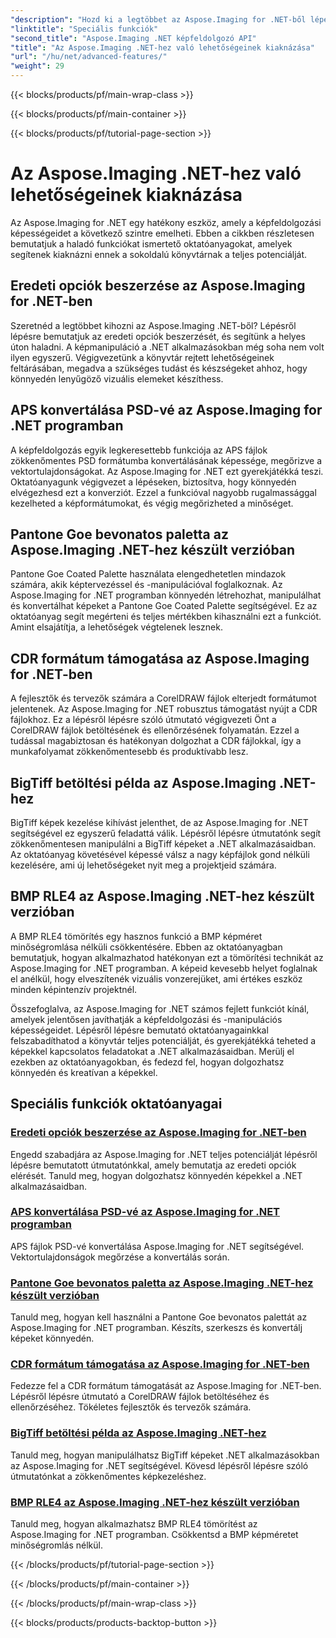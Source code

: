 ```yaml
---
"description": "Hozd ki a legtöbbet az Aspose.Imaging for .NET-ből lépésről lépésre szóló oktatóanyagaink segítségével. Tanuld meg, hogyan oldhatod fel az eredeti lehetőségeket és dolgozhatsz könnyedén képekkel."
"linktitle": "Speciális funkciók"
"second_title": "Aspose.Imaging .NET képfeldolgozó API"
"title": "Az Aspose.Imaging .NET-hez való lehetőségeinek kiaknázása"
"url": "/hu/net/advanced-features/"
"weight": 29
---
```


{{< blocks/products/pf/main-wrap-class >}}

{{< blocks/products/pf/main-container >}}

{{< blocks/products/pf/tutorial-page-section >}}

# Az Aspose.Imaging .NET-hez való lehetőségeinek kiaknázása


Az Aspose.Imaging for .NET egy hatékony eszköz, amely a képfeldolgozási képességeidet a következő szintre emelheti. Ebben a cikkben részletesen bemutatjuk a haladó funkciókat ismertető oktatóanyagokat, amelyek segítenek kiaknázni ennek a sokoldalú könyvtárnak a teljes potenciálját.

## Eredeti opciók beszerzése az Aspose.Imaging for .NET-ben

Szeretnéd a legtöbbet kihozni az Aspose.Imaging .NET-ből? Lépésről lépésre bemutatjuk az eredeti opciók beszerzését, és segítünk a helyes úton haladni. A képmanipuláció a .NET alkalmazásokban még soha nem volt ilyen egyszerű. Végigvezetünk a könyvtár rejtett lehetőségeinek feltárásában, megadva a szükséges tudást és készségeket ahhoz, hogy könnyedén lenyűgöző vizuális elemeket készíthess.

## APS konvertálása PSD-vé az Aspose.Imaging for .NET programban

A képfeldolgozás egyik legkeresettebb funkciója az APS fájlok zökkenőmentes PSD formátumba konvertálásának képessége, megőrizve a vektortulajdonságokat. Az Aspose.Imaging for .NET ezt gyerekjátékká teszi. Oktatóanyagunk végigvezet a lépéseken, biztosítva, hogy könnyedén elvégezhesd ezt a konverziót. Ezzel a funkcióval nagyobb rugalmassággal kezelheted a képformátumokat, és végig megőrizheted a minőséget.

## Pantone Goe bevonatos paletta az Aspose.Imaging .NET-hez készült verzióban

Pantone Goe Coated Palette használata elengedhetetlen mindazok számára, akik képtervezéssel és -manipulációval foglalkoznak. Az Aspose.Imaging for .NET programban könnyedén létrehozhat, manipulálhat és konvertálhat képeket a Pantone Goe Coated Palette segítségével. Ez az oktatóanyag segít megérteni és teljes mértékben kihasználni ezt a funkciót. Amint elsajátítja, a lehetőségek végtelenek lesznek.

## CDR formátum támogatása az Aspose.Imaging for .NET-ben

A fejlesztők és tervezők számára a CorelDRAW fájlok elterjedt formátumot jelentenek. Az Aspose.Imaging for .NET robusztus támogatást nyújt a CDR fájlokhoz. Ez a lépésről lépésre szóló útmutató végigvezeti Önt a CorelDRAW fájlok betöltésének és ellenőrzésének folyamatán. Ezzel a tudással magabiztosan és hatékonyan dolgozhat a CDR fájlokkal, így a munkafolyamat zökkenőmentesebb és produktívabb lesz.

## BigTiff betöltési példa az Aspose.Imaging .NET-hez

BigTiff képek kezelése kihívást jelenthet, de az Aspose.Imaging for .NET segítségével ez egyszerű feladattá válik. Lépésről lépésre útmutatónk segít zökkenőmentesen manipulálni a BigTiff képeket a .NET alkalmazásaidban. Az oktatóanyag követésével képessé válsz a nagy képfájlok gond nélküli kezelésére, ami új lehetőségeket nyit meg a projektjeid számára.

## BMP RLE4 az Aspose.Imaging .NET-hez készült verzióban

A BMP RLE4 tömörítés egy hasznos funkció a BMP képméret minőségromlása nélküli csökkentésére. Ebben az oktatóanyagban bemutatjuk, hogyan alkalmazhatod hatékonyan ezt a tömörítési technikát az Aspose.Imaging for .NET programban. A képeid kevesebb helyet foglalnak el anélkül, hogy elveszítenék vizuális vonzerejüket, ami értékes eszköz minden képintenzív projektnél.

Összefoglalva, az Aspose.Imaging for .NET számos fejlett funkciót kínál, amelyek jelentősen javíthatják a képfeldolgozási és -manipulációs képességeidet. Lépésről lépésre bemutató oktatóanyagainkkal felszabadíthatod a könyvtár teljes potenciálját, és gyerekjátékká teheted a képekkel kapcsolatos feladatokat a .NET alkalmazásaidban. Merülj el ezekben az oktatóanyagokban, és fedezd fel, hogyan dolgozhatsz könnyedén és kreatívan a képekkel.
## Speciális funkciók oktatóanyagai
### [Eredeti opciók beszerzése az Aspose.Imaging for .NET-ben](./get-original-options/)
Engedd szabadjára az Aspose.Imaging for .NET teljes potenciálját lépésről lépésre bemutatott útmutatónkkal, amely bemutatja az eredeti opciók elérését. Tanuld meg, hogyan dolgozhatsz könnyedén képekkel a .NET alkalmazásaidban.
### [APS konvertálása PSD-vé az Aspose.Imaging for .NET programban](./convert-aps-to-psd/)
APS fájlok PSD-vé konvertálása Aspose.Imaging for .NET segítségével. Vektortulajdonságok megőrzése a konvertálás során.
### [Pantone Goe bevonatos paletta az Aspose.Imaging .NET-hez készült verzióban](./pantone-goe-coated-palette/)
Tanuld meg, hogyan kell használni a Pantone Goe bevonatos palettát az Aspose.Imaging for .NET programban. Készíts, szerkeszs és konvertálj képeket könnyedén.
### [CDR formátum támogatása az Aspose.Imaging for .NET-ben](./support-of-cdr-format/)
Fedezze fel a CDR formátum támogatását az Aspose.Imaging for .NET-ben. Lépésről lépésre útmutató a CorelDRAW fájlok betöltéséhez és ellenőrzéséhez. Tökéletes fejlesztők és tervezők számára.
### [BigTiff betöltési példa az Aspose.Imaging .NET-hez](./bigtiff-load-example/)
Tanuld meg, hogyan manipulálhatsz BigTiff képeket .NET alkalmazásokban az Aspose.Imaging for .NET segítségével. Kövesd lépésről lépésre szóló útmutatónkat a zökkenőmentes képkezeléshez.
### [BMP RLE4 az Aspose.Imaging .NET-hez készült verzióban](./bmp-rle4/)
Tanuld meg, hogyan alkalmazhatsz BMP RLE4 tömörítést az Aspose.Imaging for .NET programban. Csökkentsd a BMP képméretet minőségromlás nélkül.

{{< /blocks/products/pf/tutorial-page-section >}}

{{< /blocks/products/pf/main-container >}}

{{< /blocks/products/pf/main-wrap-class >}}

{{< blocks/products/products-backtop-button >}}